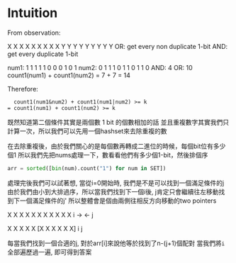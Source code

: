 # Intuition

From observation:

X X X X X X X X X
Y Y Y Y Y Y Y Y Y
OR: get every non duplicate 1-bit
AND: get every duplicate 1-bit

num1: 1 1 1 1 1 0 0 0 1 0 1
num2: 0 1 1 1 0 1 1 0 1 1 0
AND: 4
OR: 10
count1(num1) + count1(num2) = 7 + 7 = 14

Therefore:
```
  count1(num1&num2) + count1(num1|num2) >= k
= count1(num1) + count1(num2) >= k
```

既然知道第二個條件其實是兩個數 1 bit 的個數相加的話
並且重複數字其實我們只計算一次，所以我們可以先用一個hashset來去除重複的數

在去除重複後，由於我們關心的是每個數再轉成二進位的時候，每個bit位有多少個1
所以我們先把nums處理一下，數看看他們有多少個1-bit，然後排個序

```py
arr = sorted([bin(num).count("1") for num in SET])
```

處理完後我們可以試著想, 當從i=0開始時, 我們是不是可以找到一個滿足條件的j
由於我們由小到大排過序，所以當我們找到下一個i後, j肯定只會繼續往左移動找到下一個滿足條件的j'
所以整體會是個由兩側往相反方向移動的two pointers

X X X X X X X X X X X
i ->             <- j

X X X X X [X X X X X X]
i       j

每當我們找到一個合適的j, 對於arr[i]來說他等於找到了n-(j+1)個配對
當我們將`i`全部遍歷過一遍, 即可得到答案